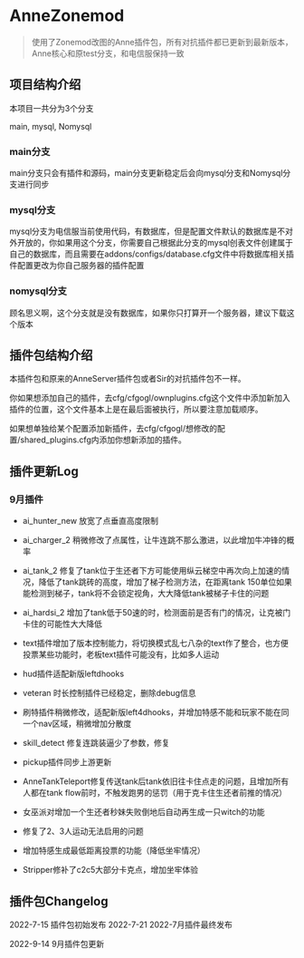 # AnneZonemod

> 使用了Zonemod改图的Anne插件包，所有对抗插件都已更新到最新版本，Anne核心和原test分支，和电信服保持一致

## 项目结构介绍

本项目一共分为3个分支

main, mysql, Nomysql

### main分支

main分支只会有插件和源码，main分支更新稳定后会向mysql分支和Nomysql分支进行同步

### mysql分支

mysql分支为电信服当前使用代码，有数据库，但是配置文件默认的数据库是不对外开放的，你如果用这个分支，你需要自己根据此分支的mysql创表文件创建属于自己的数据库，而且需要在addons/configs/database.cfg文件中将数据库相关插件配置更改为你自己服务器的插件配置

### nomysql分支

顾名思义啊，这个分支就是没有数据库，如果你只打算开一个服务器，建议下载这个版本

## 插件包结构介绍

本插件包和原来的AnneServer插件包或者Sir的对抗插件包不一样。

你如果想添加自己的插件，去cfg/cfgogl/ownplugins.cfg这个文件中添加新加入插件的位置，这个文件基本上是在最后面被执行，所以要注意加载顺序。

如果想单独给某个配置添加新插件，去cfg/cfgogl/想修改的配置/shared_plugins.cfg内添加你想新添加的插件。

## 插件更新Log

### 9月插件

- ai_hunter_new 放宽了点垂直高度限制

- ai_charger_2 稍微修改了点属性，让牛连跳不那么激进，以此增加牛冲锋的概率

- ai_tank_2 修复了tank位于生还者下方可能使用纵云梯空中再次向上加速的情况，降低了tank跳砖的高度，增加了梯子检测方法，在距离tank 150单位如果能检测到梯子，tank将不会锁定视角，大大降低tank被梯子卡住的问题

- ai_hardsi_2 增加了tank低于50速的时，检测面前是否有门的情况，让克被门卡住的可能性大大降低

- text插件增加了版本控制能力，将切换模式乱七八杂的text作了整合，也方便投票某些功能时，老板text插件可能没有，比如多人运动

- hud插件适配新版leftdhooks

- veteran 时长控制插件已经稳定，删除debug信息

- 刷特插件稍微修改，适配新版left4dhooks，并增加特感不能和玩家不能在同一个nav区域，稍微增加分散度

- skill_detect 修复连跳装逼少了参数，修复

- pickup插件同步上游更新

- AnneTankTeleport修复传送tank后tank依旧往卡住点走的问题，且增加所有人都在tank flow前时，不触发跑男的惩罚（用于克卡住生还者前推的情况）

- 女巫派对增加一个生还者秒妹失败倒地后自动再生成一只witch的功能

- 修复了2、3人运动无法启用的问题

- 增加特感生成最低距离投票的功能（降低坐牢情况）

- Stripper修补了c2c5大部分卡克点，增加坐牢体验

## 插件包Changelog

2022-7-15 插件包初始发布
2022-7-21 2022-7月插件最终发布

2022-9-14 9月插件包更新